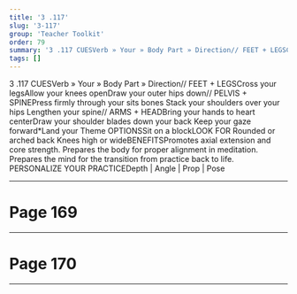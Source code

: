 ```yaml
---
title: '3 .117'
slug: '3-117'
group: 'Teacher Toolkit'
order: 79
summary: '3 .117 CUESVerb » Your » Body Part » Direction// FEET + LEGSCross your legsAllow your knees openDraw your outer hips down// PELVIS + SPINEPress firmly through your sits bones Stack'
tags: []
---
```


3 .117
CUESVerb » Your » Body Part » Direction// FEET + LEGSCross your legsAllow your knees openDraw your outer hips down// PELVIS + SPINEPress firmly through your sits bones Stack your shoulders over your hips Lengthen your spine// ARMS + HEADBring your hands to heart centerDraw your shoulder blades down your back Keep your gaze forward*Land your Theme
OPTIONSSit on a blockLOOK FOR Rounded or arched back Knees high or wideBENEFITSPromotes axial extension and core strength. Prepares the body for proper alignment in meditation. Prepares the mind for the transition from practice back to life.
PERSONALIZE YOUR PRACTICEDepth | Angle | Prop | Pose

---

# Page 169

---

# Page 170

---
